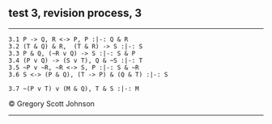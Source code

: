 ## test 3, revision process, 3

---

~~~{.ProofChecker .JohnsonSL options="fonts tabindent render" guides="fitch" points="14" late-credit="14"}
3.1 P -> Q, R <-> P, P :|-: Q & R
3.2 (T & Q) & R,  (T & R) -> S :|-: S
3.3 P & Q, (~R v Q) -> S :|-: S & P 
3.4 (P v Q) -> (S v T), Q & ~S :|-: T
3.5 ~P v ~R, ~R <-> S, P :|-: S & ~R
3.6 S <-> (P & Q), (T -> P) & (Q & T) :|-: S
~~~

~~~{.ProofChecker .JohnsonSL options="fonts tabindent render" guides="fitch" points="16" late-credit="16"}
3.7 ~(P v T) v (M & Q), T & S :|-: M
~~~

<p>&copy; <script>document.write(new Date().getFullYear())</script> Gregory Scott Johnson</p>

---

